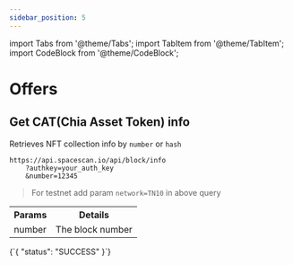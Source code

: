 ```yaml
---
sidebar_position: 5
---
```

import Tabs from '@theme/Tabs';
import TabItem from '@theme/TabItem';
import CodeBlock from '@theme/CodeBlock';

# Offers

## Get CAT(Chia Asset Token) info

Retrieves NFT collection info by `number` or `hash`

```
https://api.spacescan.io/api/block/info
    ?authkey=your_auth_key
    &number=12345
```
> For testnet add param `network=TN10` in above query

<Tabs>
  <TabItem value="Request" label="Request" default>
    <table border="0">
        <tr><th colspan="10">Params</th><th>Details</th></tr>
        <tr><td colspan="10">number</td><td>The block number</td></tr>
    </table>
  </TabItem>
  <TabItem value="Response" label="Response">
  <CodeBlock language="jsx">
  {`{
    "status": "SUCCESS"
}`}
  </CodeBlock>
  </TabItem>
</Tabs>